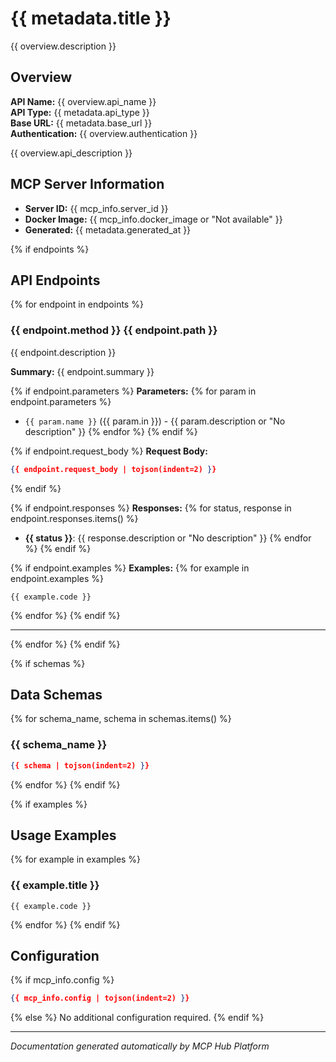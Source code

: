 # {{ metadata.title }}

{{ overview.description }}

## Overview

**API Name:** {{ overview.api_name }}  
**API Type:** {{ metadata.api_type }}  
**Base URL:** {{ metadata.base_url }}  
**Authentication:** {{ overview.authentication }}  

{{ overview.api_description }}

## MCP Server Information

- **Server ID:** {{ mcp_info.server_id }}
- **Docker Image:** {{ mcp_info.docker_image or "Not available" }}
- **Generated:** {{ metadata.generated_at }}

{% if endpoints %}
## API Endpoints

{% for endpoint in endpoints %}
### {{ endpoint.method }} {{ endpoint.path }}

{{ endpoint.description }}

**Summary:** {{ endpoint.summary }}

{% if endpoint.parameters %}
**Parameters:**
{% for param in endpoint.parameters %}
- `{{ param.name }}` ({{ param.in }}) - {{ param.description or "No description" }}
{% endfor %}
{% endif %}

{% if endpoint.request_body %}
**Request Body:**
```json
{{ endpoint.request_body | tojson(indent=2) }}
```
{% endif %}

{% if endpoint.responses %}
**Responses:**
{% for status, response in endpoint.responses.items() %}
- **{{ status }}**: {{ response.description or "No description" }}
{% endfor %}
{% endif %}

{% if endpoint.examples %}
**Examples:**
{% for example in endpoint.examples %}
```{{ example.language }}
{{ example.code }}
```
{% endfor %}
{% endif %}

---
{% endfor %}
{% endif %}

{% if schemas %}
## Data Schemas

{% for schema_name, schema in schemas.items() %}
### {{ schema_name }}

```json
{{ schema | tojson(indent=2) }}
```
{% endfor %}
{% endif %}

{% if examples %}
## Usage Examples

{% for example in examples %}
### {{ example.title }}

```{{ example.language }}
{{ example.code }}
```
{% endfor %}
{% endif %}

## Configuration

{% if mcp_info.config %}
```json
{{ mcp_info.config | tojson(indent=2) }}
```
{% else %}
No additional configuration required.
{% endif %}

---

*Documentation generated automatically by MCP Hub Platform*
